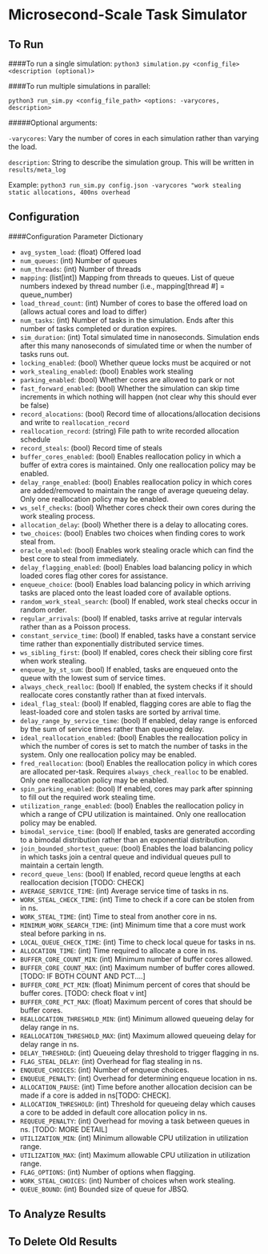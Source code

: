 # Microsecond-Scale Task Simulator

## To Run

####To run a single simulation:
`python3 simulation.py <config_file> <description (optional)>`

####To run multiple simulations in parallel:

`python3 run_sim.py <config_file_path> <options: -varycores, description>`

#####Optional arguments:

`-varycores`: Vary the number of cores in each simulation rather than varying the load.

`description`: String to describe the simulation group. This will be written in `results/meta_log`

Example: `python3 run_sim.py config.json -varycores "work stealing static allocations, 400ns overhead`

## Configuration

####Configuration Parameter Dictionary
* `avg_system_load`: (float) Offered load
* `num_queues`: (int) Number of queues
* `num_threads`: (int) Number of threads
* `mapping`: (list[int]) Mapping from threads to queues. List of queue numbers indexed by thread number (i.e., mapping[thread #] = queue_number)
* `load_thread_count`: (int) Number of cores to base the offered load on (allows actual cores and load to differ)
* `num_tasks`: (int) Number of tasks in the simulation. Ends after this number of tasks completed or duration expires.
* `sim_duration`: (int) Total simulated time in nanoseconds. Simulation ends after this many nanoseconds of simulated time or when the number of tasks runs out.
* `locking_enabled`: (bool) Whether queue locks must be acquired or not
* `work_stealing_enabled`: (bool) Enables work stealing
* `parking_enabled`: (bool) Whether cores are allowed to park or not
* `fast_forward_enabled`: (bool) Whether the simulation can skip time increments in which nothing will happen (not clear why this should ever be false)
* `record_alocations`: (bool) Record time of allocations/allocation decisions and write to `reallocation_record`
* `reallocation_record`: (string) File path to write recorded allocation schedule
* `record_steals`: (bool) Record time of steals
* `buffer_cores_enabled`: (bool) Enables reallocation policy in which a buffer of extra cores is maintained. Only one reallocation policy may be enabled.
* `delay_range_enabled`: (bool) Enables reallocation policy in which cores are added/removed to maintain the range of average queueing delay. Only one reallocation policy may be enabled.
* `ws_self_checks`: (bool) Whether cores check their own cores during the work stealing process.
* `allocation_delay`: (bool) Whether there is a delay to allocating cores.
* `two_choices`: (bool) Enables two choices when finding cores to work steal from.
* `oracle_enabled`: (bool) Enables work stealing oracle which can find the best core to steal from immediately.
* `delay_flagging_enabled`: (bool) Enables load balancing policy in which loaded cores flag other cores for assistance.
* `enqueue_choice`: (bool) Enables load balancing policy in which arriving tasks are placed onto the least loaded core of available options.
* `random_work_steal_search`: (bool) If enabled, work steal checks occur in random order.
* `regular_arrivals`: (bool) If enabled, tasks arrive at regular intervals rather than as a Poisson process.
* `constant_service_time`: (bool) If enabled, tasks have a constant service time rather than exponentially distributed service times.
* `ws_sibling_first`: (bool) If enabled, cores check their sibling core first when work stealing.
* `enqueue_by_st_sum`: (bool) If enabled, tasks are enqueued onto the queue with the lowest sum of service times.
* `always_check_realloc`: (bool) If enabled, the system checks if it should reallocate cores constantly rather than at fixed intervals.
* `ideal_flag_steal`: (bool) If enabled, flagging cores are able to flag the least-loaded core and stolen tasks are sorted by arrival time.
* `delay_range_by_service_time`: (bool) If enabled, delay range is enforced by the sum of service times rather than queueing delay.
* `ideal_reallocation_enabled`: (bool) Enables the reallocation policy in which the number of cores is set to match the number of tasks in the system. Only one reallocation policy may be enabled.
* `fred_reallocation`: (bool) Enables the reallocation policy in which cores are allocated per-task. Requires `always_check_realloc` to be enabled. Only one reallocation policy may be enabled.
* `spin_parking_enabled`: (bool) If enabled, cores may park after spinning to fill out the required work stealing time.
* `utilization_range_enabled`: (bool) Enables the reallocation policy in which a range of CPU utilization is maintained. Only one reallocation policy may be enabled.
* `bimodal_service_time`: (bool) If enabled, tasks are generated according to a bimodal distribution rather than an exponential distribution.
* `join_bounded_shortest_queue`: (bool) Enables the load balancing policy in which tasks join a central queue and individual queues pull to maintain a certain length.
* `record_queue_lens`: (bool) If enabled, record queue lengths at each reallocation decision [TODO: CHECK]
* `AVERAGE_SERVICE_TIME`: (int) Average service time of tasks in ns.
* `WORK_STEAL_CHECK_TIME`: (int) Time to check if a core can be stolen from in ns.
* `WORK_STEAL_TIME`: (int) Time to steal from another core in ns.
* `MINIMUM_WORK_SEARCH_TIME`: (int) Minimum time that a core must work steal before parking in ns.
* `LOCAL_QUEUE_CHECK_TIME`: (int) Time to check local queue for tasks in ns.
* `ALLOCATION_TIME`: (int) Time required to allocate a core in ns.
* `BUFFER_CORE_COUNT_MIN`: (int) Minimum number of buffer cores allowed.
* `BUFFER_CORE_COUNT_MAX`: (int) Maximum number of buffer cores allowed. [TODO: IF BOTH COUNT AND PCT....]
* `BUFFER_CORE_PCT_MIN`: (float) Minimum percent of cores that should be buffer cores. [TODO: check float v int]
* `BUFFER_CORE_PCT_MAX`: (float) Maximum percent of cores that should be buffer cores.
* `REALLOCATION_THRESHOLD_MIN`: (int) Minimum allowed queueing delay for delay range in ns.
* `REALLOCATION_THRESHOLD_MAX`: (int) Maximum allowed queueing delay for delay range in ns.
* `DELAY_THRESHOLD`: (int) Queueing delay threshold to trigger flagging in ns.
* `FLAG_STEAL_DELAY`: (int) Overhead for flag stealing in ns.
* `ENQUEUE_CHOICES`: (int) Number of enqueue choices.
* `ENQUEUE_PENALTY`: (int) Overhead for determining enqueue location in ns.
* `ALLOCATION_PAUSE`: (int) Time before another allocation decision can be made if a core is added in ns[TODO: CHECK].
* `ALLOCATION_THRESHOLD`: (int) Threshold for queueing delay which causes a core to be added in default core allocation policy in ns.
* `REQUEUE_PENALTY`: (int) Overhead for moving a task between queues in ns. [TODO: MORE DETAIL]
* `UTILIZATION_MIN`: (int) Minimum allowable CPU utilization in utilization range.
* `UTILIZATION_MAX`: (int) Maximum allowable CPU utilization in utilization range.
* `FLAG_OPTIONS`: (int) Number of options when flagging.
* `WORK_STEAL_CHOICES`: (int) Number of choices when work stealing.
* `QUEUE_BOUND`: (int) Bounded size of queue for JBSQ.


## To Analyze Results

## To Delete Old Results






